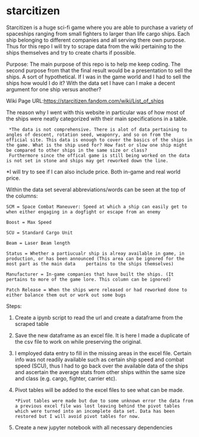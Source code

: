 # starcitizen
Starcitizen is a huge sci-fi game where you are able to purchase a variety of spaceships ranging from small fighters to larger than life cargo ships. Each ship belonging to different companies and all serving there own purpose. Thus for this repo I will try to scrape data from the wiki pertaining to the ships themselves and try to create charts if possible. 

Purpose: The main purpose of this repo is to help me keep coding. The second purpose from that the final result would be a presentation to sell the ships. A sort of hypothetical. If I was in the game world and I had to sell the ships how would I do it? With the data set I have can I make a decent argument for one ship versus another?

Wiki Page URL:https://starcitizen.fandom.com/wiki/List_of_ships

The reason why I went with this website in particular was of how most of the ships were neatly categorized with their main specifications in a table. 

     *The data is not comprehensive. There is alot of data pertaining to angles of descent, rotation seed, weaponry, and so on from the official site. This data is enough to cover the basics of the ships in the game. What is the ship used for? How fast or slow one ship might be compared to other ships in the same size or class?
     Furthermore since the offical game is still being worked on the data is not set in stone and ships may get reworked down the line.


*I will try to see if I can also include price. Both in-game and real world price.

Within the data set several abbreviations/words can be seen at the top of the columns:

    SCM = Space Combat Maneuver: Speed at which a ship can easily get to when either engaging in a dogfight or escape from an enemy

    Boost = Max Speed

    SCU = Standard Cargo Unit

    Beam = Laser Beam length 

    Status = Whether a partiucualr ship is alreay available in game, in production, or has been announced (This area can be ignored for the most part as the main data    pertains to the ships themselves)

    Manufacturer = In-game companies that have built the ships. (It pertains to more of the game lore. This column can be ignored)

    Patch Release = When the ships were released or had reworked done to either balance them out or work out some bugs


Steps: 
  
   1. Create a ipynb script to read the url and create a dataframe from the scraped table
    
   2. Save the new dataframe as an excel file. It is here I made a duplicate of the csv file to work on while preserving the original.

   3. I employed data entry to fill in the missing areas in the excel file. Certain info was not readily available such as certain ship speed and combat speed (SCU), thus I had to go back over the available data of the ships and ascertain the average stats from other ships within the same size and class (e.g. cargo, fighter, carrier etc).

   4. Pivot tables will be added to the excel files to see what can be made. 
          
          *Pivot tables were made but due to some unknown error the data from a previous excel file was lost leaving behind the pivot tables which were turned into an incomplete data set. Data has been restored but I will avoid pivot tables for now.
          
   5. Create a new jupyter notebook with all necessary dependencies
